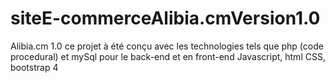 # siteE-commerceAlibia.cmVersion1.0
Alibia.cm 1.0 ce projet à été conçu avec les technologies tels que php (code procedural) et mySql pour le back-end et en front-end Javascript, html CSS, bootstrap 4
